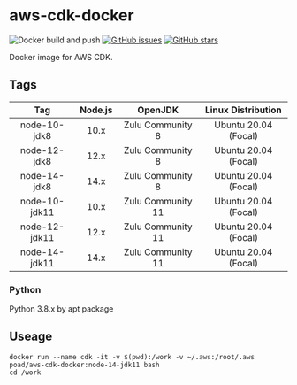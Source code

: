 # aws-cdk-docker

![Docker build and push](https://github.com/poad/aws-cdk-docker/workflows/Docker%20build%20and%20push/badge.svg)
[![GitHub issues](https://img.shields.io/github/issues/poad/aws-cdk-docker.svg "GitHub issues")](https://github.com/poad/aws-cdk-docker)
[![GitHub stars](https://img.shields.io/github/stars/poad/aws-cdk-docker.svg "GitHub stars")](https://github.com/poad/aws-cdk-docker)

Docker image for AWS CDK.

## Tags

| Tag | Node.js | OpenJDK | Linux Distribution |
|:---:|:---:|:---:|:---:|
| node-10-jdk8 | 10.x | Zulu Community 8 | Ubuntu 20.04 (Focal) |
| node-12-jdk8 | 12.x | Zulu Community 8 | Ubuntu 20.04 (Focal) |
| node-14-jdk8 | 14.x | Zulu Community 8 | Ubuntu 20.04 (Focal) |
| node-10-jdk11 | 10.x | Zulu Community 11 | Ubuntu 20.04 (Focal) |
| node-12-jdk11 | 12.x | Zulu Community 11 | Ubuntu 20.04 (Focal) |
| node-14-jdk11 | 14.x | Zulu Community 11 | Ubuntu 20.04 (Focal) |

### Python

Python 3.8.x by apt package

## Useage

```$sh
docker run --name cdk -it -v $(pwd):/work -v ~/.aws:/root/.aws poad/aws-cdk-docker:node-14-jdk11 bash
cd /work
```
